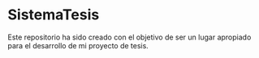 SistemaTesis
============

Este repositorio ha sido creado con el objetivo de ser un lugar apropiado para el desarrollo de mi proyecto de tesis.
